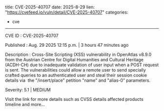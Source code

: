  
title: CVE-2025-40707
date: 2025-8-29
lien: "https://cvefeed.io/vuln/detail/CVE-2025-40707"
categories:
  - cve
---

CVE ID : CVE-2025-40707

Published :  Aug. 29
2025
12:15 p.m. | 3 hours
47 minutes ago

Description : Cross-Site Scripting (XSS) vulnerability in OpenAtlas v8.9.0 from the Austrian Centre for Digital Humanities and Cultural Heritage (ACDH-CH)
due to inadequate validation of user input when a POST request is sent. The vulnerabilities could allow a remote user to send specially crafted queries to an authenticated user and steal their session cookie details
via  the "/insert/place" petition
"name" and "alias-0” parameters.

Severity: 5.1 | MEDIUM

Visit the link for more details
such as CVSS details
affected products
timeline
and more...
